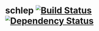 # schlep [![Build Status](https://secure.travis-ci.org/Movitas/schlep-ruby.png)](https://secure.travis-ci.org/Movitas/schlep-ruby) [![Dependency Status](https://gemnasium.com/Movitas/schlep-ruby.png)](https://gemnasium.com/Movitas/schlep-ruby)
